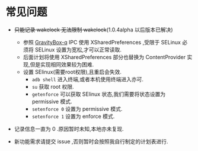 # 常见问题

* ~~只能记录 wakelock 无法限制 wakelock~~(1.0.4alpha 以后版本已解决)
  * 参照 [GravityBox-q](https://github.com/GravityBox/GravityBox/tree/q) IPC 使用 XSharedPreferences ,受限于 SELinux 必须将 SELinux 设置为宽松,才可以正常读取.
  * 后面计划将使用 XSharedPreferences 部分也替换为 ContentProvider 实现,但是实现相同效果较为困难.
  * 设置 SElinux(需要root权限),且重启会失效.
    * `adb shell` 进入终端,或者本机使用终端进入亦可.
    * `su` 获取 root 权限.
    * `getenforce` 可以获取 SElinux 状态,我们需要将状态设置为 permissive 模式.
    * `setenforce 0` 设置为 permissive 模式.
    * `setenforce 1` 设置为 enforce 模式.

* 记录信息一直为 0 .原因暂时未知,本地亦未复现.

* 新功能需求请提交 issue ,否则暂时会按照我自行制定的计划表进行.
